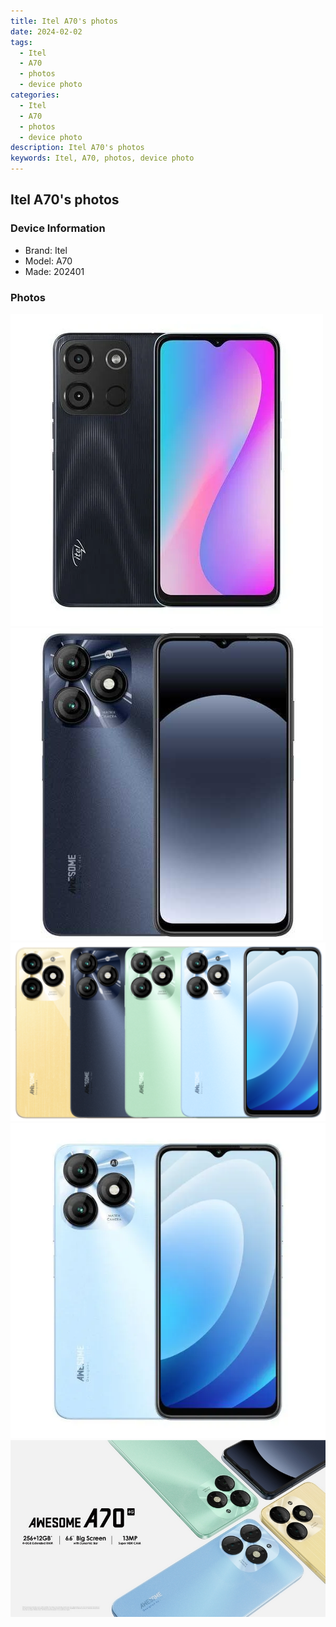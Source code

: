 ```yaml
---
title: Itel A70's photos
date: 2024-02-02
tags: 
  - Itel
  - A70
  - photos
  - device photo
categories: 
  - Itel
  - A70
  - photos
  - device photo
description: Itel A70's photos
keywords: Itel, A70, photos, device photo
---
```


## Itel A70's photos

### Device Information

- Brand: Itel
- Model: A70
- Made: 202401

### Photos

![/images/best-assets/devices/itel/itel-a70/1.jpg](/images/best-assets/devices/itel/itel-a70/1.jpg)
![/images/best-assets/devices/itel/itel-a70/2.jpg](/images/best-assets/devices/itel/itel-a70/2.jpg)
![/images/best-assets/devices/itel/itel-a70/3.jpg](/images/best-assets/devices/itel/itel-a70/3.jpg)
![/images/best-assets/devices/itel/itel-a70/4.jpg](/images/best-assets/devices/itel/itel-a70/4.jpg)
![/images/best-assets/devices/itel/itel-a70/5.jpg](/images/best-assets/devices/itel/itel-a70/5.jpg)
